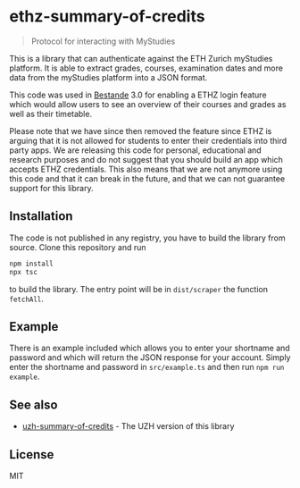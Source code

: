 # ethz-summary-of-credits

> Protocol for interacting with MyStudies

This is a library that can authenticate against the ETH Zurich myStudies platform. It is able to extract grades, courses, examination dates and more data from the myStudies platform into a JSON format.

This code was used in [Bestande](https://bestande.ch) 3.0 for enabling a ETHZ login feature which would allow users to see an overview of their courses and grades as well as their timetable.

Please note that we have since then removed the feature since ETHZ is arguing that it is not allowed for students to enter their credentials into third party apps. We are releasing this code for personal, educational and research purposes and do not suggest that you should build an app which accepts ETHZ credentials. This also means that we are not anymore using this code and that it can break in the future, and that we can not guarantee support for this library.

## Installation
The code is not published in any registry, you have to build the library from source. Clone this repository and run
```sh
npm install
npx tsc
```

to build the library. The entry point will be in `dist/scraper` the function `fetchAll`.

## Example
There is an example included which allows you to enter your shortname and password and which will return the JSON response for your account.
Simply enter the shortname and password in `src/example.ts` and then run `npm run example`.

## See also

- [uzh-summary-of-credits](https://github.com/Bestande/uzh-summary-of-credits) - The UZH version of this library

## License

MIT
